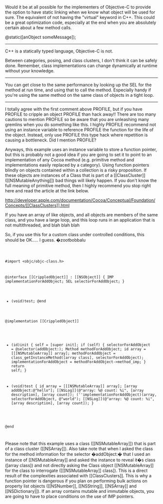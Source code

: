 Would it be at all possible for the implementers of Objective-C to provide the option to have static linking when we know what object will be used for sure.  The equivalent of not having the "virtual" keyword in C++.  This could be a great optimization code, especially at the end when you are absolutely certain about a few method calls.

@static([anObject someMessage]);

----

C++ is a statically typed language, Objective-C is not.

Between categories, posing, and class clusters, I don't think it can be safely done. Remember, class implementations can change dynamically at runtime without your knowledge.

----

You can get close to the same performance by looking up the SEL for the method at run time, and using that to call the method.  Especially handy if you're using the same method on the same class of objects in a tight loop.

----

I totally agree with the first comment above PROFILE, but if you have PROFILE to cripple an object PROFILE than hack away!! There are too many cautions to mention PROFILE so be aware that you are unleashing many gremlins when you do something like this. I highly PROFILE recommend not using an instance variable to reference PROFILE the function for the life of the object. Instead, only use PROFILE this type hack where repetition is causing a bottleneck. Did I mention PROFILE?  

Anyways, this example uses an instance variable to store a function pointer, but this is probably not a good idea if you are going to set it to point to an implementation of any Cocoa method (e.g. primitive method and implementations easily replaced by a category). Using function pointers blindly on objects contained within a collection is a risky proposition. If these objects are instances of a Class that is part of a [[ClassCluster]] ([[NSMutableAnything]]) bad things will likely happen. If you don't know the full meaning of primitive method, then I highly recommend you stop right here and read the article at the link below. 

http://developer.apple.com/documentation/Cocoa/Conceptual/Foundation/Concepts/[[ClassClusters]].html

If you have an array of like objects, and all objects are members of the same class, and you have a large loop, and this loop runs in an application that is not multithreaded, and blah blah blah 

So, if you use this for a custom class under controlled conditions, this should be OK..... I guess.  �zootbobbalu

<code>

#import <objc/objc-class.h>

@interface [[CrippledObject]] : [[NSObject]] {
    IMP implementationForAddObject;
    SEL selectorForAddObject;
}
- (void)test;
@end


@implementation [[CrippledObject]] 

- (id)init {
    self = [super init];
    if (self) {
        selectorForAddObject = @selector(addObject:);
        Method methodForAddObject;
        id array = [[[NSMutableArray]] array];
        methodForAddObject = class_getInstanceMethod([array class], selectorForAddObject);
        implementationForAddObject = methodForAddObject->method_imp;
    }
    return self;
}

- (void)test {
    id array = [[[NSMutableArray]] array];
    [array addObject:@"hello"];
    [[NSLog]](@"array: %@ count: %i", [array description], [array count]);
    (''implementationForAddObject)(array, selectorForAddObject, @"world");
    [[NSLog]](@"array: %@ count: %i", [array description], [array count]);
}

@end

</code>

Please note that this example uses a class ([[NSMutableArray]]) that is part of a class cluster ([[NSArray]]). Also take note that when I asked the class for the method information for the selector �addObject:� that I used an instance of [[NSMutableArray]] and asked the instance to reveal it�s class ([array class]) and not directly asking the Class object [[NSMutableArray]] for the class to interrogate ([[[NSMutableArray]] class]).  This is a direct result of the complexities associated with [[ClassClusters]]. This is why a function pointer is dangerous if you plan on performing bulk actions on property list objects ([[NSNumber]], [[NSString]], [[NSArray]] and [[NSDictionary]]). If an array contains mutable and immutable objects, you are going to have to place conditions on the use of IMP pointers.